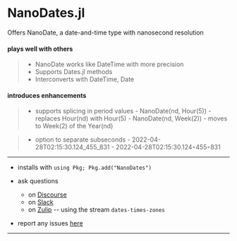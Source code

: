 # NanoDates.jl

Offers NanoDate, a date-and-time type with nanosecond resolution

#### plays well with others

>   - NanoDate works like DateTime with more precision
>   - Supports Dates.jl methods
>   - Interconverts with DateTime, Date

#### introduces enhancements

>    - supports splicing in period values
        - NanoDate(nd, Hour(5))
          - replaces Hour(nd) with Hour(5)
        - NanoDate(nd, Week(2))
          - moves to Week(2) of the Year(nd)

>    - option to separate subseconds
        - 2022-04-28T02:15:30.124_455_831
        - 2022-04-28T02:15:30.124◦455◦831


----

- installs with  `using Pkg; Pkg.add("NanoDates")`

- ask questions
  - on [Discourse](https://discourse.julialang.org/latest)
  - on [Slack](https://app.slack.com/client/T68168MUP)
  - on [Zulip](https://julialang.zulipchat.com/#narrow/stream/321834-dates-times-zones) -- using the stream `dates-times-zones`
  
- report any issues [here](https://github.com/JeffreySarnoff/NanoDates.jl/issues)

----
